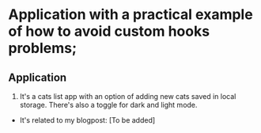 # Application with a practical example of how to avoid custom hooks problems;

## Application

1. It's a cats list app with an option of adding new cats saved in local storage. There's also a toggle for dark and light mode.

- It's related to my blogpost: [To be added]
